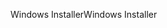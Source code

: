<span data-ttu-id="052fe-101">Windows Installer</span><span class="sxs-lookup"><span data-stu-id="052fe-101">Windows Installer</span></span>